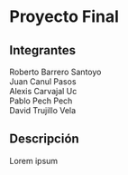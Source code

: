 # Proyecto Final
## Integrantes
Roberto Barrero Santoyo<br>
Juan Canul Pasos<br>
Alexis Carvajal Uc<br>
Pablo Pech Pech<br>
David Trujillo Vela<br>
## Descripción
Lorem ipsum
